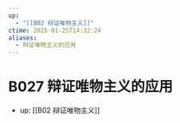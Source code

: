 ```yaml
---
up:
  - "[[B02 辩证唯物主义]]"
ctime: 2025-01-25T14:32:24
aliases:
  - 辩证唯物主义的应用
---
```


# B027 辩证唯物主义的应用

- up: [[B02 辩证唯物主义]]
